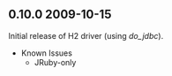 ## 0.10.0 2009-10-15

Initial release of H2 driver (using *do_jdbc*).

* Known Issues
  * JRuby-only
